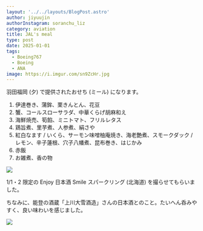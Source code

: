 ```yaml
---
layout: '../../layouts/BlogPost.astro'
author: jiyuujin
authorInstagram: soranchu_liz
category: aviation
title: JAL's meal
type: post
date: 2025-01-01
tags:
  - Boeing767
  - Boeing
  - ANA
image: https://i.imgur.com/sn9ZcHr.jpg
---
```


羽田福岡 (夕) で提供されたおせち (ミール) になります。

1. 伊達巻き、蒲鉾、栗きんとん、花豆
2. 蟹、コールスローサラダ、中華くらげ胡麻和え
3. 海鮮焼売、筍餡、ミニトマト、フリルレタス
4. 鶏旨煮、里芋煮、人参煮、絹さや
5. 紅白なます / いくら、サーモン味噌柚庵焼き、海老艶煮、スモークダック / レモン、辛子蓮根、穴子八幡煮、昆布巻き、はじかみ
6. 赤飯
7. お雑煮、香の物

![](/assets/img/20250101/kinaishoku_3.JPG)

1/1・2 限定の Enjoy 日本酒 Smile スパークリング (北海道) を撮らせてもらいました。

ちなみに、能登の酒蔵「上川大雪酒造」さんの日本酒とのこと。たいへん呑みやすく、良い味わいを感じました。

![](/assets/img/20250101/kinaishoku_4.JPG)
